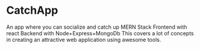 # CatchApp
An app where you can socialize and catch up
MERN Stack
Frontend with react
Backend with Node+Express+MongoDb
This covers a lot of concepts in creating an attractive web application using awesome tools. 
